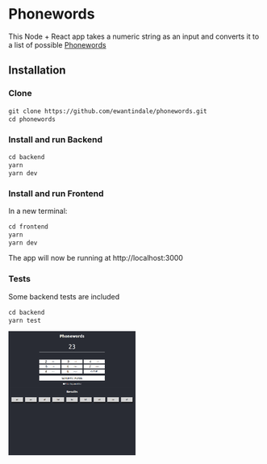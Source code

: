 # Phonewords

This Node + React app takes a numeric string as an input and converts it to a list of possible [Phonewords](https://en.wikipedia.org/wiki/Phoneword)

## Installation

### Clone

```
git clone https://github.com/ewantindale/phonewords.git
cd phonewords
```

### Install and run Backend

```
cd backend
yarn
yarn dev
```

### Install and run Frontend

In a new terminal:

```
cd frontend
yarn
yarn dev
```

The app will now be running at http://localhost:3000

### Tests

Some backend tests are included

```
cd backend
yarn test
```

<img src="./phonewords.png" width="50%"/>
